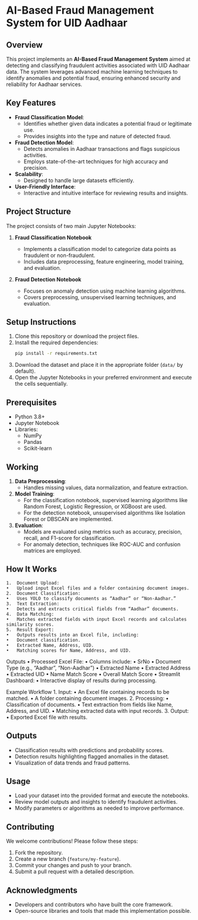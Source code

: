 # AI-Based Fraud Management System for UID Aadhaar

## Overview
This project implements an **AI-Based Fraud Management System** aimed at detecting and classifying fraudulent activities associated with UID Aadhaar data. The system leverages advanced machine learning techniques to identify anomalies and potential fraud, ensuring enhanced security and reliability for Aadhaar services.

## Key Features
- **Fraud Classification Model**:
  - Identifies whether given data indicates a potential fraud or legitimate use.
  - Provides insights into the type and nature of detected fraud.
- **Fraud Detection Model**:
  - Detects anomalies in Aadhaar transactions and flags suspicious activities.
  - Employs state-of-the-art techniques for high accuracy and precision.
- **Scalability**:
  - Designed to handle large datasets efficiently.
- **User-Friendly Interface**:
  - Interactive and intuitive interface for reviewing results and insights.

## Project Structure
The project consists of two main Jupyter Notebooks:

1. **Fraud Classification Notebook**
   - Implements a classification model to categorize data points as fraudulent or non-fraudulent.
   - Includes data preprocessing, feature engineering, model training, and evaluation.

2. **Fraud Detection Notebook**
   - Focuses on anomaly detection using machine learning algorithms.
   - Covers preprocessing, unsupervised learning techniques, and evaluation.

## Setup Instructions
1. Clone this repository or download the project files.
2. Install the required dependencies:
   ```bash
   pip install -r requirements.txt
   ```
3. Download the dataset and place it in the appropriate folder (`data/` by default).
4. Open the Jupyter Notebooks in your preferred environment and execute the cells sequentially.

## Prerequisites
- Python 3.8+
- Jupyter Notebook
- Libraries:
  - NumPy
  - Pandas
  - Scikit-learn

## Working
1. **Data Preprocessing**:
   - Handles missing values, data normalization, and feature extraction.
2. **Model Training**:
   - For the classification notebook, supervised learning algorithms like Random Forest, Logistic Regression, or XGBoost are used.
   - For the detection notebook, unsupervised algorithms like Isolation Forest or DBSCAN are implemented.
3. **Evaluation**:
   - Models are evaluated using metrics such as accuracy, precision, recall, and F1-score for classification.
   - For anomaly detection, techniques like ROC-AUC and confusion matrices are employed.
## How It Works
	1.	Document Upload:
	•	Upload input Excel files and a folder containing document images.
	2.	Document Classification:
	•	Uses YOLO to classify documents as “Aadhar” or “Non-Aadhar.”
	3.	Text Extraction:
	•	Detects and extracts critical fields from “Aadhar” documents.
	4.	Data Matching:
	•	Matches extracted fields with input Excel records and calculates similarity scores.
	5.	Result Export:
	•	Outputs results into an Excel file, including:
	•	Document classification.
	•	Extracted Name, Address, UID.
	•	Matching scores for Name, Address, and UID.

Outputs
	•	Processed Excel File:
	•	Columns include:
	•	SrNo
	•	Document Type (e.g., “Aadhar”, “Non-Aadhar”)
	•	Extracted Name
	•	Extracted Address
	•	Extracted UID
	•	Name Match Score
	•	Overall Match Score
	•	Streamlit Dashboard:
	•	Interactive display of results during processing.

Example Workflow
	1.	Input:
	•	An Excel file containing records to be matched.
	•	A folder containing document images.
	2.	Processing:
	•	Classification of documents.
	•	Text extraction from fields like Name, Address, and UID.
	•	Matching extracted data with input records.
	3.	Output:
	•	Exported Excel file with results.


## Outputs
- Classification results with predictions and probability scores.
- Detection results highlighting flagged anomalies in the dataset.
- Visualization of data trends and fraud patterns.

## Usage
- Load your dataset into the provided format and execute the notebooks.
- Review model outputs and insights to identify fraudulent activities.
- Modify parameters or algorithms as needed to improve performance.

## Contributing
We welcome contributions! Please follow these steps:
1. Fork the repository.
2. Create a new branch (`feature/my-feature`).
3. Commit your changes and push to your branch.
4. Submit a pull request with a detailed description.

## Acknowledgments
- Developers and contributors who have built the core framework.
- Open-source libraries and tools that made this implementation possible.

